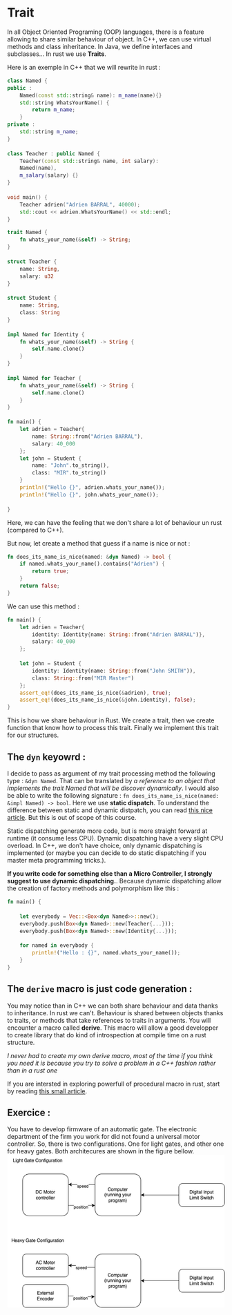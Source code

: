 # Trait

In all Object Oriented Programing (OOP) languages, there is a feature allowing to share similar behaviour of object. In C++, we can use virtual methods and class inheritance. In Java, we define interfaces and subclasses... In rust we use **Traits**.

Here is an exemple in C++ that we will rewrite in rust : 

```c++
class Named {
public :
    Named(const std::string& name): m_name(name){}
    std::string WhatsYourName() {
        return m_name;
    }
private :
    std::string m_name;
}

class Teacher : public Named {
    Teacher(const std::string& name, int salary):
    Named(name),
    m_salary(salary) {}
}

void main() {
    Teacher adrien("Adrien BARRAL", 40000);
    std::cout << adrien.WhatsYourName() << std::endl;
}
```

```rust
trait Named {
    fn whats_your_name(&self) -> String;
}

struct Teacher {
    name: String,
    salary: u32
}

struct Student {
    name: String,
    class: String
}

impl Named for Identity {
    fn whats_your_name(&self) -> String {
        self.name.clone()
    }
}

impl Named for Teacher {
    fn whats_your_name(&self) -> String {
        self.name.clone()
    }
}

fn main() {
    let adrien = Teacher{
        name: String::from("Adrien BARRAL"),
        salary: 40_000
    };
    let john = Student {
        name: "John".to_string(),
        class: "MIR".to_string()
    }
    println!("Hello {}", adrien.whats_your_name());
    println!("Hello {}", john.whats_your_name());

}
```

Here, we can have the feeling that we don't share a lot of behaviour un rust (compared to C++).

But now, let create a method that guess if a name is nice or not : 

```rust
fn does_its_name_is_nice(named: &dyn Named) -> bool {
    if named.whats_your_name().contains("Adrien") {
        return true;
    }
    return false;
}
```

We can use this method : 

```rust
fn main() {
    let adrien = Teacher{
        identity: Identity{name: String::from("Adrien BARRAL")},
        salary: 40_000
    };
    
    let john = Student {
        identity: Identity(name: String::from("John SMITH")),
        class: String::from("MIR Master")
    };
    assert_eq!(does_its_name_is_nice(&adrien), true);
    assert_eq!(does_its_name_is_nice(&john.identity), false);
}
```

This is how we share behaviour in Rust. We create a trait, then we create function that know how to process this trait. Finally we implement this trait for our structures.

## The `dyn` keyowrd :

I decide to pass as argument of my trait processing method the following type : `&dyn Named`. That can be translated by *a reference to an object that implements the trait Named that will be discover dynamically*.
I would also be able to write the following signature :  `fn does_its_name_is_nice(named: &impl Named) -> bool`. Here we use **static dispatch**. To understand the difference between static and dynamic distpatch, you can read [this nice article](https://www.cs.brandeis.edu/~cs146a/rust/doc-02-21-2015/book/static-and-dynamic-dispatch.html). But this is out of scope of this course.

Static dispatching generate more code, but is more straight forward at runtime (it consume less CPU). Dynamic dispatching have a very slight CPU overload. In C++, we don't have choice, only dynamic dispatching is implemented (or maybe you can decide to do static dispatching if you master meta programming tricks.).

**If you write code for something else than a Micro Controller, I strongly suggest to use dynamic dispatching.**. 
Because dynamic dispatching allow the creation of factory methods and polymorphism like this : 

```rust
fn main() {

    let everybody = Vec::<Box<dyn Named>>::new();
    everybody.push(Box<dyn Named>::new(Teacher{...}));
    everybody.push(Box<dyn Named>::new(Identity{...}));

    for named in everybody {
        println!("Hello : {}", named.whats_your_name());
    }
}
```

## The `derive` macro is just code generation :

You may notice than in C++ we can both share behaviour and data thanks to inheritance. In rust we can't. Behaviour is shared between objects thanks to traits, or methods that take references to traits in arguments. You will encounter a macro called **derive**. This macro will allow a good developper to create library that do kind of introspection at compile time on a rust structure.

*I never had to create my own derive macro, most of the time if you think you need it is because you try to solve a problem in a C++ fashion rather than in a rust one*

If you are intersted in exploring powerfull of procedural macro in rust, start by reading [this small article](https://web.mit.edu/rust-lang_v1.25/arch/amd64_ubuntu1404/share/doc/rust/html/book/first-edition/procedural-macros.html).

## Exercice :

You have to develop firmware of an automatic gate. The electronic department of the firm you work for did not found a universal motor controller. So, there is two configurations. One for light gates, and other one for heavy gates. Both architecures are shown in the figure bellow.
![Architecture](./images/AutomaticGate.drawio.png)

